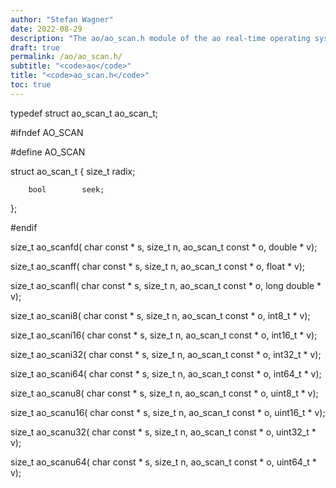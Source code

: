 ```yaml
---
author: "Stefan Wagner"
date: 2022-08-29
description: "The ao/ao_scan.h module of the ao real-time operating system."
draft: true
permalink: /ao/ao_scan.h/ 
subtitle: "<code>ao</code>"
title: "<code>ao_scan.h</code>"
toc: true
---
```


typedef struct  ao_scan_t   ao_scan_t;

#ifndef AO_SCAN

#define AO_SCAN

struct  ao_scan_t
{
        size_t      radix;

        bool        seek;
};

#endif

size_t  ao_scanfd(  char const * s, size_t n, ao_scan_t const * o, double      * v);

size_t  ao_scanff(  char const * s, size_t n, ao_scan_t const * o, float       * v);

size_t  ao_scanfl(  char const * s, size_t n, ao_scan_t const * o, long double * v);

size_t  ao_scani8(  char const * s, size_t n, ao_scan_t const * o, int8_t  * v);

size_t  ao_scani16( char const * s, size_t n, ao_scan_t const * o, int16_t * v);

size_t  ao_scani32( char const * s, size_t n, ao_scan_t const * o, int32_t * v);

size_t  ao_scani64( char const * s, size_t n, ao_scan_t const * o, int64_t * v);

size_t  ao_scanu8(  char const * s, size_t n, ao_scan_t const * o, uint8_t  * v);

size_t  ao_scanu16( char const * s, size_t n, ao_scan_t const * o, uint16_t * v);

size_t  ao_scanu32( char const * s, size_t n, ao_scan_t const * o, uint32_t * v);

size_t  ao_scanu64( char const * s, size_t n, ao_scan_t const * o, uint64_t * v);

